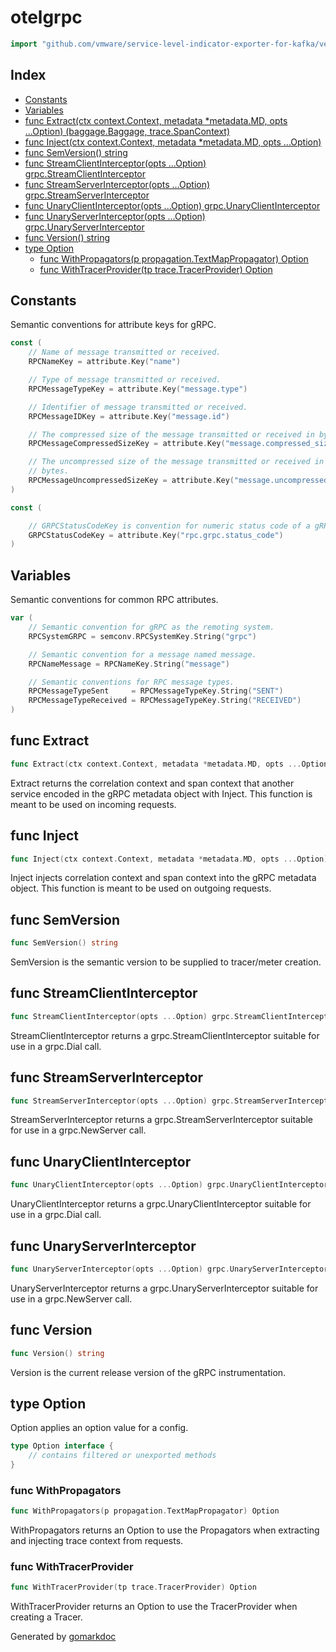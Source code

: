 <!-- Code generated by gomarkdoc. DO NOT EDIT -->

# otelgrpc

```go
import "github.com/vmware/service-level-indicator-exporter-for-kafka/vendor/go.opentelemetry.io/contrib/instrumentation/google.golang.org/grpc/otelgrpc"
```

## Index

- [Constants](<#constants>)
- [Variables](<#variables>)
- [func Extract(ctx context.Context, metadata *metadata.MD, opts ...Option) (baggage.Baggage, trace.SpanContext)](<#func-extract>)
- [func Inject(ctx context.Context, metadata *metadata.MD, opts ...Option)](<#func-inject>)
- [func SemVersion() string](<#func-semversion>)
- [func StreamClientInterceptor(opts ...Option) grpc.StreamClientInterceptor](<#func-streamclientinterceptor>)
- [func StreamServerInterceptor(opts ...Option) grpc.StreamServerInterceptor](<#func-streamserverinterceptor>)
- [func UnaryClientInterceptor(opts ...Option) grpc.UnaryClientInterceptor](<#func-unaryclientinterceptor>)
- [func UnaryServerInterceptor(opts ...Option) grpc.UnaryServerInterceptor](<#func-unaryserverinterceptor>)
- [func Version() string](<#func-version>)
- [type Option](<#type-option>)
  - [func WithPropagators(p propagation.TextMapPropagator) Option](<#func-withpropagators>)
  - [func WithTracerProvider(tp trace.TracerProvider) Option](<#func-withtracerprovider>)


## Constants

Semantic conventions for attribute keys for gRPC.

```go
const (
    // Name of message transmitted or received.
    RPCNameKey = attribute.Key("name")

    // Type of message transmitted or received.
    RPCMessageTypeKey = attribute.Key("message.type")

    // Identifier of message transmitted or received.
    RPCMessageIDKey = attribute.Key("message.id")

    // The compressed size of the message transmitted or received in bytes.
    RPCMessageCompressedSizeKey = attribute.Key("message.compressed_size")

    // The uncompressed size of the message transmitted or received in
    // bytes.
    RPCMessageUncompressedSizeKey = attribute.Key("message.uncompressed_size")
)
```

```go
const (

    // GRPCStatusCodeKey is convention for numeric status code of a gRPC request.
    GRPCStatusCodeKey = attribute.Key("rpc.grpc.status_code")
)
```

## Variables

Semantic conventions for common RPC attributes.

```go
var (
    // Semantic convention for gRPC as the remoting system.
    RPCSystemGRPC = semconv.RPCSystemKey.String("grpc")

    // Semantic convention for a message named message.
    RPCNameMessage = RPCNameKey.String("message")

    // Semantic conventions for RPC message types.
    RPCMessageTypeSent     = RPCMessageTypeKey.String("SENT")
    RPCMessageTypeReceived = RPCMessageTypeKey.String("RECEIVED")
)
```

## func Extract

```go
func Extract(ctx context.Context, metadata *metadata.MD, opts ...Option) (baggage.Baggage, trace.SpanContext)
```

Extract returns the correlation context and span context that another service encoded in the gRPC metadata object with Inject. This function is meant to be used on incoming requests.

## func Inject

```go
func Inject(ctx context.Context, metadata *metadata.MD, opts ...Option)
```

Inject injects correlation context and span context into the gRPC metadata object. This function is meant to be used on outgoing requests.

## func SemVersion

```go
func SemVersion() string
```

SemVersion is the semantic version to be supplied to tracer/meter creation.

## func StreamClientInterceptor

```go
func StreamClientInterceptor(opts ...Option) grpc.StreamClientInterceptor
```

StreamClientInterceptor returns a grpc.StreamClientInterceptor suitable for use in a grpc.Dial call.

## func StreamServerInterceptor

```go
func StreamServerInterceptor(opts ...Option) grpc.StreamServerInterceptor
```

StreamServerInterceptor returns a grpc.StreamServerInterceptor suitable for use in a grpc.NewServer call.

## func UnaryClientInterceptor

```go
func UnaryClientInterceptor(opts ...Option) grpc.UnaryClientInterceptor
```

UnaryClientInterceptor returns a grpc.UnaryClientInterceptor suitable for use in a grpc.Dial call.

## func UnaryServerInterceptor

```go
func UnaryServerInterceptor(opts ...Option) grpc.UnaryServerInterceptor
```

UnaryServerInterceptor returns a grpc.UnaryServerInterceptor suitable for use in a grpc.NewServer call.

## func Version

```go
func Version() string
```

Version is the current release version of the gRPC instrumentation.

## type Option

Option applies an option value for a config.

```go
type Option interface {
    // contains filtered or unexported methods
}
```

### func WithPropagators

```go
func WithPropagators(p propagation.TextMapPropagator) Option
```

WithPropagators returns an Option to use the Propagators when extracting and injecting trace context from requests.

### func WithTracerProvider

```go
func WithTracerProvider(tp trace.TracerProvider) Option
```

WithTracerProvider returns an Option to use the TracerProvider when creating a Tracer.



Generated by [gomarkdoc](<https://github.com/princjef/gomarkdoc>)
